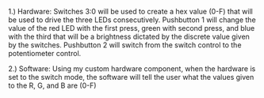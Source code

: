 1.) Hardware: Switches 3:0 will be used to create a hex value (0-F) that will be used to drive the three LEDs consecutively. Pushbutton 1 will change the value of
the red LED with the first press, green with second press, and blue with the third that will be a brightness dictated by the discrete value given by the switches.
Pushbutton 2 will switch from the switch control to the potentiometer control.

2.) Software: Using my custom hardware component, when the hardware is set to the switch mode, the software will tell the user what the values given to the R,
G, and B are (0-F)
